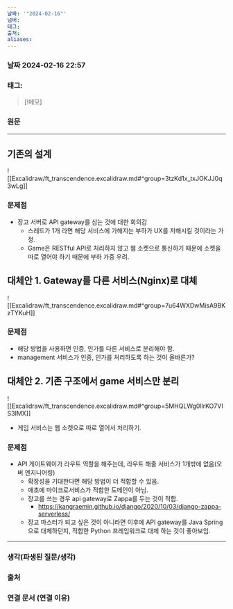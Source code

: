 ```yaml
---
날짜: '"2024-02-16"'
넘버: 
태그: 
출처: 
aliases:
---
```

### 날짜  2024-02-16 22:57

### 태그:

>[!메모]
>

### 원문
---
## 기존의 설계
![[Excalidraw/ft_transcendence.excalidraw.md#^group=3tzKd1x_txJOKJJ0q3wLg]]
### 문제점 
- 장고 서버로 API gateway를 삼는 것에 대한 회의감
	- 스레드가 1개 라면 해당 서비스에 가해지는 부하가 UX를 저해시킬 것이라는 가정.
	- Game은 RESTful API로 처리하지 않고 웹 소켓으로 통신하기 때문에 소켓을 따로 열어야 하기 때문에 부하 가중 우려.
## 대체안 1. Gateway를 다른 서비스(Nginx)로 대체
![[Excalidraw/ft_transcendence.excalidraw.md#^group=7u64WXDwMisA9BKzTYKuH]]
### 문제점
- 해당 방법을 사용하면 인증, 인가를 다른 서비스로 분리해야 함.
- management 서비스가 인증, 인가를 처리하도록 하는 것이 올바른가?
## 대체안 2. 기존 구조에서 game 서비스만 분리
![[Excalidraw/ft_transcendence.excalidraw.md#^group=5MHQLWg0llrKO7VIS3IMX]]
- 게임 서비스는 웹 소켓으로 따로 열어서 처리하기.
### 문제점
- API 게이트웨이가 라우트 역할을 해주는데, 라우트 해줄 서비스가 1개밖에 없음(오버 엔지니어링)
	- 확장성을 기대한다면 해당 방법이 더 적합할 수 있음.
	- 애초에 마이크로서비스가 적합한 도메인이 아님.
	- 장고를 쓰는 경우 api gateway로 Zappa를 두는 것이 적합.
		- https://kangraemin.github.io/django/2020/10/03/django-zappa-serverless/
	- 장고 마스터가 되고 싶은 것이 아니라면 이후에 API gateway를 Java Spring으로 대체하던지, 적합한 Python 프레임워크로 대체 하는 것이 좋아보임.

---
### 생각(파생된 질문/생각)

### 출처

### 연결 문서 (연결 이유)
